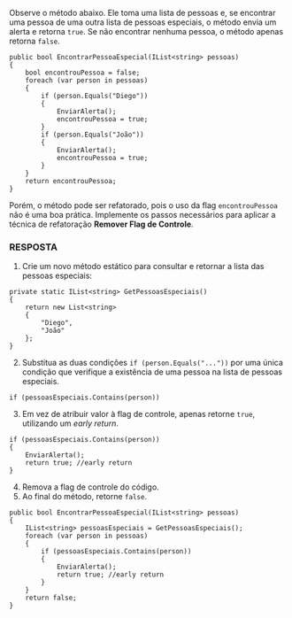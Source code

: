 ﻿Observe o método abaixo. Ele toma uma lista de pessoas e, se encontrar uma pessoa de uma outra lista de pessoas especiais,
o método envia um alerta e retorna `true`. Se não encontrar nenhuma pessoa, o método apenas retorna `false`. 

```
public bool EncontrarPessoaEspecial(IList<string> pessoas)
{
    bool encontrouPessoa = false;
    foreach (var person in pessoas)
    {
        if (person.Equals("Diego"))
        {
            EnviarAlerta();
            encontrouPessoa = true;
        }
        if (person.Equals("João"))
        {
            EnviarAlerta();
            encontrouPessoa = true;
        }
    }
    return encontrouPessoa;
}
```

Porém, o método pode ser refatorado, pois o uso da flag `encontrouPessoa` não é uma boa prática. Implemente os passos necessários para aplicar a técnica de refatoração
**Remover Flag de Controle**.


### RESPOSTA


1. Crie um novo método estático para consultar e retornar a lista das pessoas especiais:

```
private static IList<string> GetPessoasEspeciais()
{
    return new List<string>
    {
        "Diego",
        "João"
    };
}
```

2. Substitua as duas condições `if (person.Equals("..."))` por uma única condição que verifique a existência de uma pessoa na lista de pessoas especiais.

```
if (pessoasEspeciais.Contains(person))
```

3. Em vez de atribuir valor à flag de controle, apenas retorne `true`, utilizando um _early return_.

```
if (pessoasEspeciais.Contains(person))
{
    EnviarAlerta();
    return true; //early return
}
```

4. Remova a flag de controle do código.
5. Ao final do método, retorne `false`.

```
public bool EncontrarPessoaEspecial(IList<string> pessoas)
{
    IList<string> pessoasEspeciais = GetPessoasEspeciais();
    foreach (var person in pessoas)
    {
        if (pessoasEspeciais.Contains(person))
        {
            EnviarAlerta();
            return true; //early return
        }
    }
    return false;
}
```



